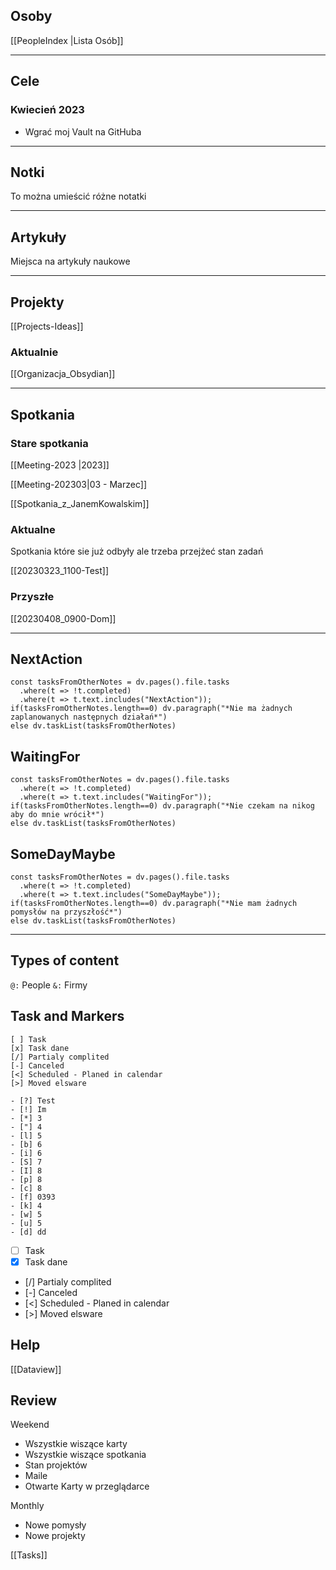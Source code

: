 ## Osoby
[[PeopleIndex |Lista Osób]]

---
## Cele

### Kwiecień 2023
- Wgrać moj Vault na GitHuba

---
## Notki
To można umieścić różne notatki

---
## Artykuły
Miejsca na artykuły naukowe

---
## Projekty

[[Projects-Ideas]]

### Aktualnie
[[Organizacja_Obsydian]]

---
## Spotkania
### Stare spotkania
[[Meeting-2023 |2023]]

[[Meeting-202303|03 - Marzec]]

[[Spotkania_z_JanemKowalskim]]


### Aktualne
Spotkania które sie już odbyły ale trzeba przejżeć stan zadań

[[20230323_1100-Test]]

### Przyszłe

[[20230408_0900-Dom]]

---

## NextAction
```dataviewjs
const tasksFromOtherNotes = dv.pages().file.tasks
  .where(t => !t.completed)
  .where(t => t.text.includes("NextAction"));
if(tasksFromOtherNotes.length==0) dv.paragraph("*Nie ma żadnych zaplanowanych następnych działań*")
else dv.taskList(tasksFromOtherNotes)
```

## WaitingFor
```dataviewjs
const tasksFromOtherNotes = dv.pages().file.tasks
  .where(t => !t.completed)
  .where(t => t.text.includes("WaitingFor"));
if(tasksFromOtherNotes.length==0) dv.paragraph("*Nie czekam na nikog aby do mnie wrócił*")
else dv.taskList(tasksFromOtherNotes)
```

## SomeDayMaybe
```dataviewjs
const tasksFromOtherNotes = dv.pages().file.tasks
  .where(t => !t.completed)
  .where(t => t.text.includes("SomeDayMaybe"));
if(tasksFromOtherNotes.length==0) dv.paragraph("*Nie mam żadnych pomysłów na przyszłość*")
else dv.taskList(tasksFromOtherNotes)
```

---
## Types of content

`@:` People
`&:` Firmy

## Task and Markers

```
[ ] Task
[x] Task dane
[/] Partialy complited
[-] Canceled
[<] Scheduled - Planed in calendar
[>] Moved elsware

- [?] Test 
- [!] Im
- [*] 3
- ["] 4
- [l] 5
- [b] 6
- [i] 6
- [S] 7
- [I] 8
- [p] 8
- [c] 8
- [f] 0393
- [k] 4
- [w] 5
- [u] 5
- [d] dd
```

- [ ] Task
- [x] Task dane
- [/] Partialy complited
- [-] Canceled
- [<] Scheduled - Planed in calendar
- [>] Moved elsware

## Help
[[Dataview]]

## Review
Weekend
- Wszystkie wiszące karty
- Wszystkie wiszące spotkania
- Stan projektów
- Maile
- Otwarte Karty w przeglądarce

Monthly
- Nowe pomysły
- Nowe projekty

[[Tasks]]
